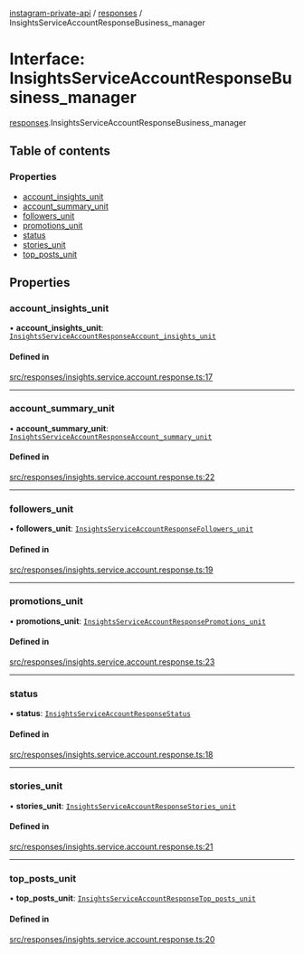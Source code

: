 [instagram-private-api](../../README.md) / [responses](../../modules/responses.md) / InsightsServiceAccountResponseBusiness_manager

# Interface: InsightsServiceAccountResponseBusiness\_manager

[responses](../../modules/responses.md).InsightsServiceAccountResponseBusiness_manager

## Table of contents

### Properties

- [account\_insights\_unit](InsightsServiceAccountResponseBusiness_manager.md#account_insights_unit)
- [account\_summary\_unit](InsightsServiceAccountResponseBusiness_manager.md#account_summary_unit)
- [followers\_unit](InsightsServiceAccountResponseBusiness_manager.md#followers_unit)
- [promotions\_unit](InsightsServiceAccountResponseBusiness_manager.md#promotions_unit)
- [status](InsightsServiceAccountResponseBusiness_manager.md#status)
- [stories\_unit](InsightsServiceAccountResponseBusiness_manager.md#stories_unit)
- [top\_posts\_unit](InsightsServiceAccountResponseBusiness_manager.md#top_posts_unit)

## Properties

### account\_insights\_unit

• **account\_insights\_unit**: [`InsightsServiceAccountResponseAccount_insights_unit`](InsightsServiceAccountResponseAccount_insights_unit.md)

#### Defined in

[src/responses/insights.service.account.response.ts:17](https://github.com/Nerixyz/instagram-private-api/blob/b3351b9/src/responses/insights.service.account.response.ts#L17)

___

### account\_summary\_unit

• **account\_summary\_unit**: [`InsightsServiceAccountResponseAccount_summary_unit`](InsightsServiceAccountResponseAccount_summary_unit.md)

#### Defined in

[src/responses/insights.service.account.response.ts:22](https://github.com/Nerixyz/instagram-private-api/blob/b3351b9/src/responses/insights.service.account.response.ts#L22)

___

### followers\_unit

• **followers\_unit**: [`InsightsServiceAccountResponseFollowers_unit`](InsightsServiceAccountResponseFollowers_unit.md)

#### Defined in

[src/responses/insights.service.account.response.ts:19](https://github.com/Nerixyz/instagram-private-api/blob/b3351b9/src/responses/insights.service.account.response.ts#L19)

___

### promotions\_unit

• **promotions\_unit**: [`InsightsServiceAccountResponsePromotions_unit`](InsightsServiceAccountResponsePromotions_unit.md)

#### Defined in

[src/responses/insights.service.account.response.ts:23](https://github.com/Nerixyz/instagram-private-api/blob/b3351b9/src/responses/insights.service.account.response.ts#L23)

___

### status

• **status**: [`InsightsServiceAccountResponseStatus`](InsightsServiceAccountResponseStatus.md)

#### Defined in

[src/responses/insights.service.account.response.ts:18](https://github.com/Nerixyz/instagram-private-api/blob/b3351b9/src/responses/insights.service.account.response.ts#L18)

___

### stories\_unit

• **stories\_unit**: [`InsightsServiceAccountResponseStories_unit`](InsightsServiceAccountResponseStories_unit.md)

#### Defined in

[src/responses/insights.service.account.response.ts:21](https://github.com/Nerixyz/instagram-private-api/blob/b3351b9/src/responses/insights.service.account.response.ts#L21)

___

### top\_posts\_unit

• **top\_posts\_unit**: [`InsightsServiceAccountResponseTop_posts_unit`](InsightsServiceAccountResponseTop_posts_unit.md)

#### Defined in

[src/responses/insights.service.account.response.ts:20](https://github.com/Nerixyz/instagram-private-api/blob/b3351b9/src/responses/insights.service.account.response.ts#L20)
